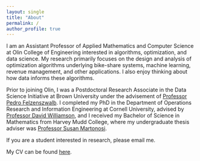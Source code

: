 ```yaml
---
layout: single
title: "About"
permalink: /
author_profile: true
---
```


I am an Assistant Professor of Applied Mathematics and Computer Science at Olin College of Engineering interested in algorithms, optimization, and data science. My research primarily focuses on the design and analysis of optimization algorithms underlying bike-share systems, machine learning, revenue management, and other applications. I also enjoy thinking about how data informs these algorithms. 

Prior to joining Olin, I was a Postdoctoral Research Associate in the Data Science Initiative at Brown University under the advisement of [Professor Pedro Felzenszwalb](http://cs.brown.edu/people/pfelzens/). I completed my PhD in the Department of Operations Research and Information Engineering at Cornell University, advised by [Professor David Williamson](http://davidpwilliamson.net/work/), and I received my Bachelor of Science in Mathematics from Harvey Mudd College, where my undergraduate thesis adviser was [Professor Susan Martonosi](https://www.hmc.edu/mathematics/people/faculty/susan-martonosi/).

If you are a student interested in research, please email me. 

My CV can be found [here](/files/apaul_cv.pdf).

